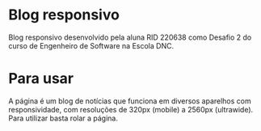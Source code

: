 # Blog responsivo

Blog responsivo desenvolvido pela aluna RID 220638 como Desafio 2 do curso de Engenheiro de Software na Escola DNC.

# Para usar

A página é um blog de notícias que funciona em diversos aparelhos com responsividade, com resoluções de 320px (mobile) a 2560px (ultrawide). Para utilizar basta rolar a página.